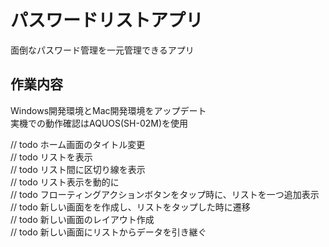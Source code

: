 # パスワードリストアプリ

面倒なパスワード管理を一元管理できるアプリ

## 作業内容

<p>
Windows開発環境とMac開発環境をアップデート<br />
実機での動作確認はAQUOS(SH-02M)を使用
</p>

// todo ホーム画面のタイトル変更<br />
// todo リストを表示<br />
// todo リスト間に区切り線を表示<br />
// todo リスト表示を動的に<br />
// todo フローティングアクションボタンをタップ時に、リストを一つ追加表示<br />
// todo 新しい画面をを作成し、リストをタップした時に遷移<br />
// todo 新しい画面のレイアウト作成<br />
// todo 新しい画面にリストからデータを引き継ぐ<br />


